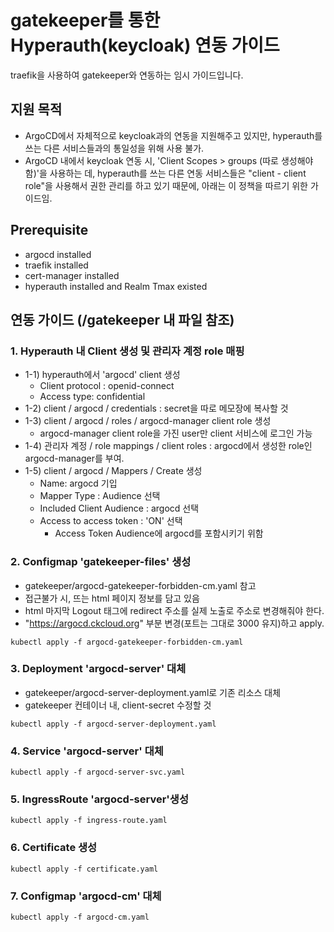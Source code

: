 # gatekeeper를 통한 Hyperauth(keycloak) 연동 가이드
traefik을 사용하여 gatekeeper와 연동하는 임시 가이드입니다. 
## 지원 목적
* ArgoCD에서 자체적으로 keycloak과의 연동을 지원해주고 있지만, hyperauth를 쓰는 다른 서비스들과의 통일성을 위해 사용 불가.
* ArgoCD 내에서 keycloak 연동 시, 'Client Scopes > groups (따로 생성해야 함)'을 사용하는 데, hyperauth를 쓰는 다른 연동 서비스들은 "client - client role"을 사용해서 권한 관리를 하고 있기 때문에, 아래는 이 정책을 따르기 위한 가이드임.

## Prerequisite
* argocd installed
* traefik installed
* cert-manager installed
* hyperauth installed and Realm Tmax existed

## 연동 가이드 (/gatekeeper 내 파일 참조)
### 1. Hyperauth 내 Client 생성 및 관리자 계정 role 매핑 
* 1-1) hyperauth에서 'argocd' client 생성
    * Client protocol : openid-connect
    * Access type: confidential
* 1-2) client / argocd / credentials : secret을 따로 메모장에 복사할 것
* 1-3) client / argocd / roles / argocd-manager client role 생성
    * argocd-manager client role을 가진 user만 client 서비스에 로그인 가능
* 1-4) 관리자 계정 / role mappings / client roles : argocd에서 생성한 role인 argocd-manager를 부여.
* 1-5) client / argocd / Mappers / Create 생성
    * Name: argocd 기입
    * Mapper Type : Audience 선택
    * Included Client Audience : argocd 선택
    * Access to access token : 'ON' 선택
        * Access Token Audience에 argocd를 포함시키기 위함
### 2. Configmap 'gatekeeper-files' 생성
* gatekeeper/argocd-gatekeeper-forbidden-cm.yaml 참고
* 접근불가 시, 뜨는 html 페이지 정보를 담고 있음
* html 마지막 Logout 태그에 redirect 주소를 실제 노출로 주소로 변경해줘야 한다.
* "https://argocd.ckcloud.org" 부분 변경(포트는 그대로 3000 유지)하고 apply.
```
kubectl apply -f argocd-gatekeeper-forbidden-cm.yaml
```
### 3. Deployment 'argocd-server' 대체
* gatekeeper/argocd-server-deployment.yaml로 기존 리소스 대체
* gatekeeper 컨테이너 내, client-secret 수정할 것
```
kubectl apply -f argocd-server-deployment.yaml
```
### 4. Service 'argocd-server' 대체
```
kubectl apply -f argocd-server-svc.yaml
```

### 5. IngressRoute 'argocd-server'생성
```
kubectl apply -f ingress-route.yaml
```

### 6. Certificate 생성
```
kubectl apply -f certificate.yaml
```

### 7. Configmap 'argocd-cm' 대체
```
kubectl apply -f argocd-cm.yaml
```

